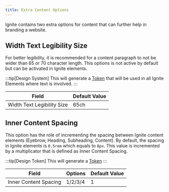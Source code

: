 ```yaml
---
title: Extra Content Options
---
```


Ignite contains two extra options for content that can further help in branding a website.

## Width Text Legibility Size

For better legibility, it is recommended for a content paragraph to not be wider than 65 or 70 character length. This options is not active by default but can be activated in Ignite elements.

:::tip[Design System]
This will generate a [Token](/design-system/tokens#increase-text-legibility) that will be used in all Ignite Elements where text is involved.
:::

| Field | Default Value |
|-|-|
|Width Text Legibility Size| 65ch |

## Inner Content Spacing

This option has the role of incrementing the spacing between Ignite content elements (Eyebrow, Heading, Subheading, Content). By default, the spacing in Ignite elements is `0.5rem` which equals to `8px`. This value is incremented by a multiplicator that is defined as Inner Content Spacing.

:::tip[Design Token]
This will generate a [Token](/design-system/tokens#inner-content-spacing)
:::

| Field | Options | Default Value |
|-|-|-|
|Inner Content Spacing| 1/2/3/4 | 1 |
